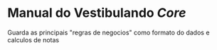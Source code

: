 # Manual do Vestibulando _Core_

Guarda as principais "regras de negocios" como formato do dados e calculos de notas
